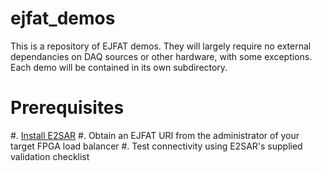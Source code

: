 # ejfat_demos
This is a repository of EJFAT demos.  They will largely require no external dependancies on DAQ sources or other hardware, with some exceptions.  Each demo will be contained in its own subdirectory.

# Prerequisites
#. [Install E2SAR](https://github.com/JeffersonLab/E2SAR)
#. Obtain an EJFAT URI from the administrator of your target FPGA load balancer
#. Test connectivity using E2SAR's supplied validation checklist
